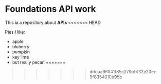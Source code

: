 # Foundations API work

This ia a repository about **APIs**
<<<<<<< HEAD

Pies I like:
* apple
* bluberry
* pumpkin
* key lime
* but really pecan
=======
>>>>>>> dddaa66041f85c279bb132e20ec9f8354010b95b
 